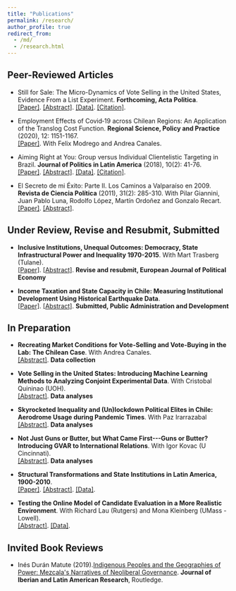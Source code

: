 ```yaml
---
title: "Publications"
permalink: /research/
author_profile: true
redirect_from:
  - /md/
  - /research.html
---
```


## Peer-Reviewed Articles

- Still for Sale: The Micro-Dynamics of Vote Selling in the United States, Evidence From a List Experiment. **Forthcoming, Acta Politica**. <br/> [[Paper]](https://doi.org/10.1057/s41269-020-00174-4). [[Abstract]](https://raw.githubusercontent.com/hbahamonde/Vote_Selling/master/abstract.txt). [[Data]](https://github.com/hbahamonde/Replication_Materials/tree/master/AP_2020). [[Citation]](https://raw.githubusercontent.com/hbahamonde/Vote_Selling/master/Bahamonde_AP.bib).

- Employment Effects of Covid‐19 across Chilean Regions: An Application of the Translog Cost Function. **Regional Science, Policy and Practice** (2020), 12: 1151-1167. <br/> [[Paper]](https://doi.org/10.1111/rsp3.12337). With Felix Modrego and Andrea Canales.


- Aiming Right at You: Group versus Individual Clientelistic Targeting in Brazil. **Journal of Politics in Latin America** (2018), 10(2): 41-76. <br/> [[Paper]](https://journals.sub.uni-hamburg.de/giga/jpla/article/view/1121/1128). [[Abstract]](https://raw.githubusercontent.com/hbahamonde/Clientelism_paper/master/abstract.txt). [[Data]](https://github.com/hbahamonde/Replication_Materials/tree/master/JPLA_2018). [[Citation]](https://raw.github.com/hbahamonde/Clientelism_paper/Bahamonde_JPLA_2018.bib).

- El Secreto de mi Éxito: Parte II. Los Caminos a Valparaíso en 2009. **Revista de Ciencia Política** (2011), 31(2): 285-310. With Pilar Giannini, Juan Pablo Luna, Rodolfo López, Martín Ordoñez and Gonzalo Recart. <br/> [[Paper]](https://scielo.conicyt.cl/pdf/revcipol/v31n2/art07.pdf). [[Abstract]](https://scielo.conicyt.cl/scielo.php?script=sci_abstract&pid=S0718-090X2011000200007&lng=es&nrm=iso&tlng=en).




## Under Review, Revise and Resubmit, Submitted


- **Inclusive Institutions, Unequal Outcomes: Democracy, State Infrastructural Power and Inequality 1970-2015**. With Mart Trasberg (Tulane). <br/> [[Paper]](https://github.com/hbahamonde/Inequality_State_Capacities/raw/master/Bahamonde_Trasberg.pdf). [[Abstract]](https://raw.githubusercontent.com/hbahamonde/Inequality_State_Capacities/master/abstract.txt). **Revise and resubmit, European Journal of Political Economy**

- **Income Taxation and State Capacity in Chile: Measuring Institutional Development Using Historical Earthquake Data**. <br/> [[Paper]](https://github.com/hbahamonde/Earthquake_Paper/raw/master/Bahamonde_Earthquake_Paper.pdf). [[Abstract]](https://github.com/hbahamonde/Earthquake_Paper/raw/master/abstract.txt). **Submitted, Public Administration and Development**



## In Preparation

- **Recreating Market Conditions for Vote-Selling and Vote-Buying in the Lab: The Chilean Case**. With Andrea Canales. <br/> [[Abstract]](https://github.com/hbahamonde/Economic_Experiment_Vote_Selling/raw/master/abstract.txt). **Data collection**

- **Vote Selling in the United States: Introducing Machine Learning Methods to Analyzing Conjoint Experimental Data**. With Cristobal Quininao (UOH). <br/> [[Abstract]](https://github.com/hbahamonde/Conjoint_US/raw/master/abstract.txt). **Data analyses**

- **Skyrocketed Inequality and (Un)lockdown Political Elites in Chile: Aerodrome Usage during Pandemic Times**. With Paz Irarrazabal <br/> [[Abstract]](https://raw.githubusercontent.com/hbahamonde/Tobalaba/main/abstract.txt). **Data analyses**

- **Not Just Guns or Butter, but What Came First---Guns or Butter? Introducing GVAR to International Relations**. With Igor Kovac (U Cincinnati). <br/> [[Abstract]](https://github.com/hbahamonde/Bahamonde_Kovac/raw/master/abstract.txt). **Data analyses**

- **Structural Transformations and State Institutions in Latin America, 1900-2010**. <br/> [[Paper]](https://github.com/hbahamonde/NegativeLink/raw/master/Bahamonde_NegativeLink.pdf).  [[Abstract]](https://raw.githubusercontent.com/hbahamonde/Negative_Link_Paper/master/abstract.txt). [[Data]](https://github.com/hbahamonde/Negative_Link_Paper/raw/master/data.dta). 

- **Testing the Online Model of Candidate Evaluation in a More Realistic Environment**. With Richard Lau (Rutgers) and Mona Kleinberg (UMass - Lowell). <br/> [[Abstract]](https://raw.githubusercontent.com/hbahamonde/Running_Tally/master/abstract.txt). [[Data]](https://github.com/hbahamonde/Replication_Materials).


## Invited Book Reviews

- Inés Durán Matute (2019).[Indigenous Peoples and the Geographies of Power: Mezcala's Narratives of Neoliberal Governance](https://doi.org/10.1080/13260219.2019.1671679). **Journal of Iberian and Latin American Research**, Routledge.

